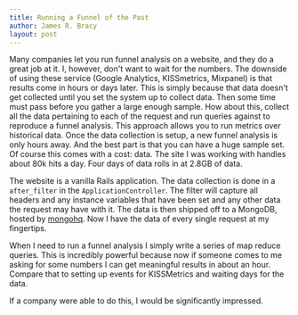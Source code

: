 ```yaml
---
title: Running a Funnel of the Past
author: James R. Bracy
layout: post
---
```


Many companies let you run funnel analysis on a website, and they do a great
job at it. I, however, don't want to wait for the numbers. The downside of
using these service (Google Analytics, KISSmetrics, Mixpanel) is that results
come in hours or days later. This is simply because that data doesn't get
collected until you set the system up to collect data. Then some time must
pass before you gather a large enough sample. How about this, collect all the
data pertaining to each of the request and run queries against to reproduce a
funnel analysis. This approach allows you to run metrics over historical data.
Once the data collection is setup, a new funnel analysis is only hours away.
And the best part is that you can have a huge sample set. Of course this comes
with a cost: data. The site I was working with handles about 80k hits a day.
Four days of data rolls in at 2.8GB of data.

The website is a vanilla Rails application. The data collection is done in a
`after_filter` in the `ApplicationController`. The filter will capture all
headers and any instance variables that have been set and any other data the
request may have with it. The data is then shipped off to a MongoDB, hosted by
[mongohq](http://mongohq.com/). Now I have the data of every single request at
my fingertips.

When I need to run a funnel analysis I simply write a series of map reduce
queries. This is incredibly powerful because now if someone comes to me asking
for some numbers I can get meaningful results in about an hour. Compare that
to setting up events for KISSMetrics and waiting days for the data.

If a company were able to do this, I would be significantly impressed.